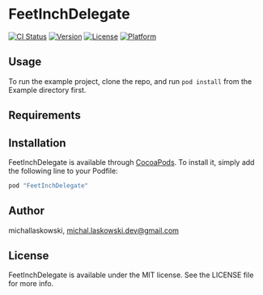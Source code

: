 # FeetInchDelegate

[![CI Status](http://img.shields.io/travis/michallaskowski/FeetInchDelegate.svg?style=flat)](https://travis-ci.org/michallaskowski/FeetInchDelegate)
[![Version](https://img.shields.io/cocoapods/v/FeetInchDelegate.svg?style=flat)](http://cocoapods.org/pods/FeetInchDelegate)
[![License](https://img.shields.io/cocoapods/l/FeetInchDelegate.svg?style=flat)](http://cocoapods.org/pods/FeetInchDelegate)
[![Platform](https://img.shields.io/cocoapods/p/FeetInchDelegate.svg?style=flat)](http://cocoapods.org/pods/FeetInchDelegate)

## Usage

To run the example project, clone the repo, and run `pod install` from the Example directory first.

## Requirements

## Installation

FeetInchDelegate is available through [CocoaPods](http://cocoapods.org). To install
it, simply add the following line to your Podfile:

```ruby
pod "FeetInchDelegate"
```

## Author

michallaskowski, michal.laskowski.dev@gmail.com

## License

FeetInchDelegate is available under the MIT license. See the LICENSE file for more info.
